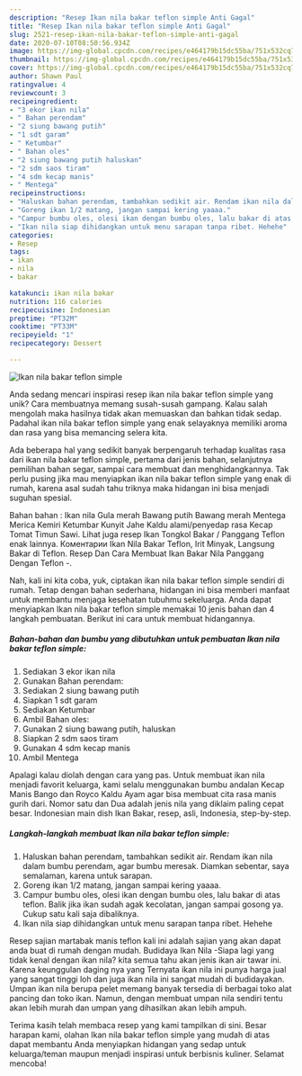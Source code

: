 ```yaml
---
description: "Resep Ikan nila bakar teflon simple Anti Gagal"
title: "Resep Ikan nila bakar teflon simple Anti Gagal"
slug: 2521-resep-ikan-nila-bakar-teflon-simple-anti-gagal
date: 2020-07-10T08:50:56.934Z
image: https://img-global.cpcdn.com/recipes/e464179b15dc55ba/751x532cq70/ikan-nila-bakar-teflon-simple-foto-resep-utama.jpg
thumbnail: https://img-global.cpcdn.com/recipes/e464179b15dc55ba/751x532cq70/ikan-nila-bakar-teflon-simple-foto-resep-utama.jpg
cover: https://img-global.cpcdn.com/recipes/e464179b15dc55ba/751x532cq70/ikan-nila-bakar-teflon-simple-foto-resep-utama.jpg
author: Shawn Paul
ratingvalue: 4
reviewcount: 3
recipeingredient:
- "3 ekor ikan nila"
- " Bahan perendam"
- "2 siung bawang putih"
- "1 sdt garam"
- " Ketumbar"
- " Bahan oles"
- "2 siung bawang putih haluskan"
- "2 sdm saos tiram"
- "4 sdm kecap manis"
- " Mentega"
recipeinstructions:
- "Haluskan bahan perendam, tambahkan sedikit air. Rendam ikan nila dalam bumbu perendam, agar bumbu meresak. Diamkan sebentar, saya semalaman, karena untuk sarapan."
- "Goreng ikan 1/2 matang, jangan sampai kering yaaaa."
- "Campur bumbu oles, olesi ikan dengan bumbu oles, lalu bakar di atas teflon. Balik jika ikan sudah agak kecolatan, jangan sampai gosong ya. Cukup satu kali saja dibaliknya."
- "Ikan nila siap dihidangkan untuk menu sarapan tanpa ribet. Hehehe"
categories:
- Resep
tags:
- ikan
- nila
- bakar

katakunci: ikan nila bakar 
nutrition: 116 calories
recipecuisine: Indonesian
preptime: "PT32M"
cooktime: "PT33M"
recipeyield: "1"
recipecategory: Dessert

---
```



![Ikan nila bakar teflon simple](https://img-global.cpcdn.com/recipes/e464179b15dc55ba/751x532cq70/ikan-nila-bakar-teflon-simple-foto-resep-utama.jpg)

Anda sedang mencari inspirasi resep ikan nila bakar teflon simple yang unik? Cara membuatnya memang susah-susah gampang. Kalau salah mengolah maka hasilnya tidak akan memuaskan dan bahkan tidak sedap. Padahal ikan nila bakar teflon simple yang enak selayaknya memiliki aroma dan rasa yang bisa memancing selera kita.

Ada beberapa hal yang sedikit banyak berpengaruh terhadap kualitas rasa dari ikan nila bakar teflon simple, pertama dari jenis bahan, selanjutnya pemilihan bahan segar, sampai cara membuat dan menghidangkannya. Tak perlu pusing jika mau menyiapkan ikan nila bakar teflon simple yang enak di rumah, karena asal sudah tahu triknya maka hidangan ini bisa menjadi suguhan spesial.

Bahan bahan : Ikan nila Gula merah Bawang putih Bawang merah Mentega Merica Kemiri Ketumbar Kunyit Jahe Kaldu alami/penyedap rasa Kecap Tomat Timun Sawi. Lihat juga resep Ikan Tongkol Bakar / Panggang Teflon enak lainnya. Коментарии Ikan Nila Bakar Teflon, Irit Minyak, Langsung Bakar di Teflon. Resep Dan Cara Membuat Ikan Bakar Nila Panggang Dengan Teflon -.


Nah, kali ini kita coba, yuk, ciptakan ikan nila bakar teflon simple sendiri di rumah. Tetap dengan bahan sederhana, hidangan ini bisa memberi manfaat untuk membantu menjaga kesehatan tubuhmu sekeluarga. Anda dapat menyiapkan Ikan nila bakar teflon simple memakai 10 jenis bahan dan 4 langkah pembuatan. Berikut ini cara untuk membuat hidangannya.

<!--inarticleads1-->

##### Bahan-bahan dan bumbu yang dibutuhkan untuk pembuatan Ikan nila bakar teflon simple:

1. Sediakan 3 ekor ikan nila
1. Gunakan  Bahan perendam:
1. Sediakan 2 siung bawang putih
1. Siapkan 1 sdt garam
1. Sediakan  Ketumbar
1. Ambil  Bahan oles:
1. Gunakan 2 siung bawang putih, haluskan
1. Siapkan 2 sdm saos tiram
1. Gunakan 4 sdm kecap manis
1. Ambil  Mentega


Apalagi kalau diolah dengan cara yang pas. Untuk membuat ikan nila menjadi favorit keluarga, kami selalu menggunakan bumbu andalan Kecap Manis Bango dan Royco Kaldu Ayam agar bisa membuat cita rasa manis gurih dari. Nomor satu dan Dua adalah jenis nila yang diklaim paling cepat besar. Indonesian main dish Ikan Bakar, resep, asli, Indonesia, step-by-step. 

<!--inarticleads2-->

##### Langkah-langkah membuat Ikan nila bakar teflon simple:

1. Haluskan bahan perendam, tambahkan sedikit air. Rendam ikan nila dalam bumbu perendam, agar bumbu meresak. Diamkan sebentar, saya semalaman, karena untuk sarapan.
1. Goreng ikan 1/2 matang, jangan sampai kering yaaaa.
1. Campur bumbu oles, olesi ikan dengan bumbu oles, lalu bakar di atas teflon. Balik jika ikan sudah agak kecolatan, jangan sampai gosong ya. Cukup satu kali saja dibaliknya.
1. Ikan nila siap dihidangkan untuk menu sarapan tanpa ribet. Hehehe


Resep sajian martabak manis teflon kali ini adalah sajian yang akan dapat anda buat di rumah dengan mudah. Budidaya Ikan Nila -Siapa lagi yang tidak kenal dengan ikan nila? kita semua tahu akan jenis ikan air tawar ini. Karena keunggulan daging nya yang Ternyata ikan nila ini punya harga jual yang sangat tinggi loh dan juga ikan nila ini sangat mudah di budidayakan. Umpan ikan nila berupa pelet memang banyak tersedia di berbagai toko alat pancing dan toko ikan. Namun, dengan membuat umpan nila sendiri tentu akan lebih murah dan umpan yang dihasilkan akan lebih ampuh. 

Terima kasih telah membaca resep yang kami tampilkan di sini. Besar harapan kami, olahan Ikan nila bakar teflon simple yang mudah di atas dapat membantu Anda menyiapkan hidangan yang sedap untuk keluarga/teman maupun menjadi inspirasi untuk berbisnis kuliner. Selamat mencoba!
